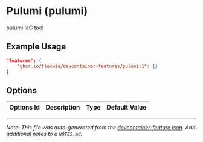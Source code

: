 
# Pulumi (pulumi)

pulumi IaC tool

## Example Usage

```json
"features": {
    "ghcr.io/flexwie/devcontainer-features/pulumi:1": {}
}
```

## Options

| Options Id | Description | Type | Default Value |
|-----|-----|-----|-----|




---

_Note: This file was auto-generated from the [devcontainer-feature.json](https://github.com/flexwie/devcontainer-features/blob/main/src/pulumi/devcontainer-feature.json).  Add additional notes to a `NOTES.md`._
